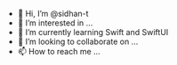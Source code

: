 - 👋 Hi, I’m @sidhan-t
- 👀 I’m interested in ...
- 🌱 I’m currently learning Swift and SwiftUI
- 💞️ I’m looking to collaborate on ...
- 📫 How to reach me ...

<!---
sidhan-t/sidhan-t is a ✨ special ✨ repository because its `README.md` (this file) appears on your GitHub profile.
You can click the Preview link to take a look at your changes.
--->
